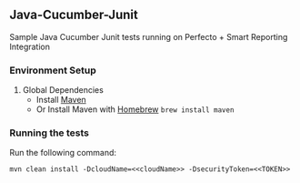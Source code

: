 ## Java-Cucumber-Junit

Sample Java Cucumber Junit tests running on Perfecto + Smart Reporting Integration

### Environment Setup

1. Global Dependencies
    * Install [Maven](https://maven.apache.org/install.html)
    * Or Install Maven with [Homebrew](http://brew.sh/) 
    `brew install maven`
 
    
### Running the tests
Run the following command: 

`mvn clean install -DcloudName=<<cloudName>> -DsecurityToken=<<TOKEN>>`

